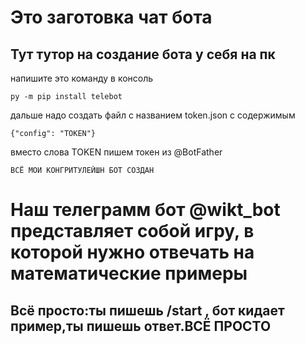 # Это заготовка чат бота
## Тут тутор на создание бота у себя на пк
напишите это команду в консоль 
```
py -m pip install telebot
```
дальше надо создать файл с названием token.json с содержимым
```
{"config": "TOKEN"}
```
вместо слова TOKEN пишем токен из @BotFather
```
ВСЁ МОИ КОНГРИТУЛЕЙШН БОТ СОЗДАН
```

# Наш телеграмм бот @wikt_bot представляет собой игру, в которой нужно отвечать на математические примеры 
## Всё просто:ты пишешь /start , бот кидает пример,ты пишешь ответ.ВСЁ ПРОСТО
